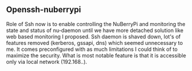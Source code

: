 ## Openssh-nuberrypi

Role of Ssh now is to enable controlling the NuBerryPi and monitoring the state and status of nu-daemon until we have more detached solution like web based monitoring I proposed.
Ssh daemon is shaved down, lot's of features removed (kerberos, gssapi, dns) which seemed unnecessary to me.
It comes preconfigured with as much limitations I could think of to maximize the security. 
What is most notable feature is that it is accessible only via local network (192.168.*.*).
